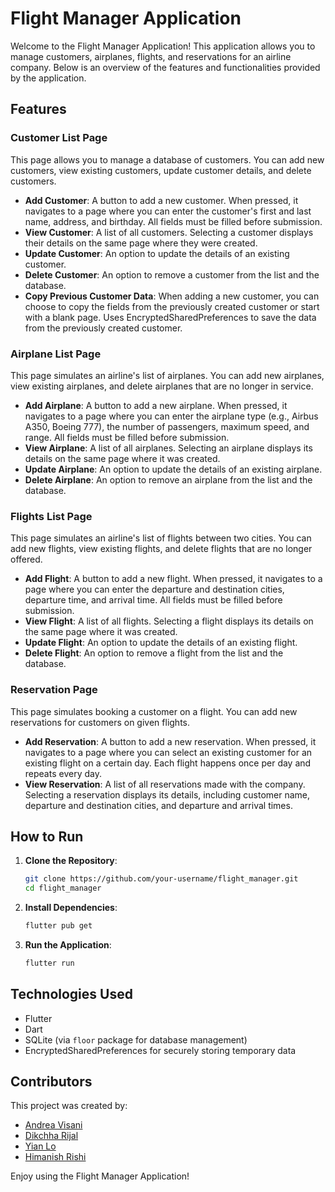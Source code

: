 # Flight Manager Application

Welcome to the Flight Manager Application! This application allows you to manage customers, airplanes, flights, and reservations for an airline company. Below is an overview of the features and functionalities provided by the application.

## Features

### Customer List Page

This page allows you to manage a database of customers. You can add new customers, view existing customers, update customer details, and delete customers.

- **Add Customer**: A button to add a new customer. When pressed, it navigates to a page where you can enter the customer's first and last name, address, and birthday. All fields must be filled before submission.
- **View Customer**: A list of all customers. Selecting a customer displays their details on the same page where they were created.
- **Update Customer**: An option to update the details of an existing customer.
- **Delete Customer**: An option to remove a customer from the list and the database.
- **Copy Previous Customer Data**: When adding a new customer, you can choose to copy the fields from the previously created customer or start with a blank page. Uses EncryptedSharedPreferences to save the data from the previously created customer.

### Airplane List Page

This page simulates an airline's list of airplanes. You can add new airplanes, view existing airplanes, and delete airplanes that are no longer in service.

- **Add Airplane**: A button to add a new airplane. When pressed, it navigates to a page where you can enter the airplane type (e.g., Airbus A350, Boeing 777), the number of passengers, maximum speed, and range. All fields must be filled before submission.
- **View Airplane**: A list of all airplanes. Selecting an airplane displays its details on the same page where it was created.
- **Update Airplane**: An option to update the details of an existing airplane.
- **Delete Airplane**: An option to remove an airplane from the list and the database.

### Flights List Page

This page simulates an airline's list of flights between two cities. You can add new flights, view existing flights, and delete flights that are no longer offered.

- **Add Flight**: A button to add a new flight. When pressed, it navigates to a page where you can enter the departure and destination cities, departure time, and arrival time. All fields must be filled before submission.
- **View Flight**: A list of all flights. Selecting a flight displays its details on the same page where it was created.
- **Update Flight**: An option to update the details of an existing flight.
- **Delete Flight**: An option to remove a flight from the list and the database.

### Reservation Page

This page simulates booking a customer on a flight. You can add new reservations for customers on given flights.

- **Add Reservation**: A button to add a new reservation. When pressed, it navigates to a page where you can select an existing customer for an existing flight on a certain day. Each flight happens once per day and repeats every day.
- **View Reservation**: A list of all reservations made with the company. Selecting a reservation displays its details, including customer name, departure and destination cities, and departure and arrival times.

## How to Run

1. **Clone the Repository**:
   ```sh
   git clone https://github.com/your-username/flight_manager.git
   cd flight_manager
   ```

2. **Install Dependencies**:
   ```sh
   flutter pub get
   ```

3. **Run the Application**:
   ```sh
   flutter run
   ```

## Technologies Used

- Flutter
- Dart
- SQLite (via `floor` package for database management)
- EncryptedSharedPreferences for securely storing temporary data

## Contributors

This project was created by:
- [Andrea Visani](https://github.com/andreavisani)
- [Dikchha Rijal](https://github.com/DikchhaR)
- [Yian Lo](https://github.com/AnnLoYiAn)
- [Himanish Rishi](https://github.com/himanishrishi7)


Enjoy using the Flight Manager Application!
